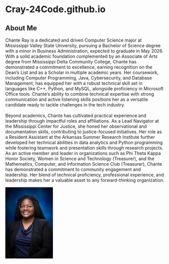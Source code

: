 # Cray-24Code.github.io

<h2>About Me</h2>
<p>
  Chante Ray is a dedicated and driven Computer Science major at Mississippi Valley State University, pursuing a Bachelor of Science degree with a minor in Business Administration, expected to graduate in May 2026. With a solid academic foundation complemented by an Associate of Arts degree from Mississippi Delta Community College, Chante has demonstrated a commitment to excellence, earning recognition on the Dean’s List and as a Scholar in multiple academic years. Her coursework, including Computer Programming, Java, Cybersecurity, and Database Management, has equipped her with a robust technical skill set in languages like C++, Python, and MySQL, alongside proficiency in Microsoft Office tools. Chante’s ability to combine technical expertise with strong communication and active listening skills positions her as a versatile candidate ready to tackle challenges in the tech industry. <br> <br> Beyond academics, Chante has cultivated practical experience and leadership through impactful roles and affiliations. As a Lead Navigator at the Mississippi Center for Justice, she honed her observational and documentation skills, contributing to justice-focused initiatives. Her role as a Resident Assistant at the Arkansas Summer Research Institute further developed her technical abilities in data analytics and Python programming while fostering teamwork and presentation skills through research projects. As an active member and leader in organizations such as Phi Theta Kappa Honor Society, Women in Science and Technology (Treasurer), and the Mathematics, Computer, and Information Science Club (Treasurer), Chante has demonstrated a commitment to community engagement and leadership. Her blend of technical proficiency, professional experience, and leadership makes her a valuable asset to any forward-thinking organization.
</p>

<img src="ChanteRay_Headshot.jpg" width="150px">
